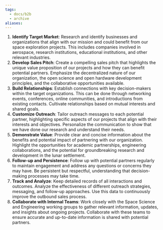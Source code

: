 ```yaml
---
tags:
  - docs/b2b
  - archive
aliases:
---
```

1. **Identify Target Market**: Research and identify businesses and organizations that align with our mission and could benefit from our space exploration projects. This includes companies involved in aerospace, research institutions, educational institutions, and other relevant industries.
2. **Develop Sales Pitch**: Create a compelling sales pitch that highlights the unique value proposition of our projects and how they can benefit potential partners. Emphasize the decentralized nature of our organization, the open science and open hardware development principles, and the collaborative opportunities available.
3. **Build Relationships**: Establish connections with key decision-makers within the target organizations. This can be done through networking events, conferences, online communities, and introductions from existing contacts. Cultivate relationships based on mutual interests and shared goals.
4. **Customize Outreach**: Tailor outreach messages to each potential partner, highlighting specific aspects of our projects that align with their interests and objectives. Personalize the communication to show that we have done our research and understand their needs.
5. **Demonstrate Value**: Provide clear and concise information about the benefits and potential impact of partnering with our organization. Highlight the opportunities for academic partnerships, engineering collaborations, and the potential for groundbreaking research and development in the lunar settlement.
6. **Follow-up and Persistence**: Follow up with potential partners regularly to maintain engagement and address any questions or concerns they may have. Be persistent but respectful, understanding that decision-making processes may take time.
7. **Track and Analyze**: Keep detailed records of all interactions and outcomes. Analyze the effectiveness of different outreach strategies, messaging, and follow-up approaches. Use this data to continuously improve the outbound sales process.
8. **Collaborate with Internal Teams**: Work closely with the Space Science and Engineering working groups to gather relevant information, updates, and insights about ongoing projects. Collaborate with these teams to ensure accurate and up-to-date information is shared with potential partners.
